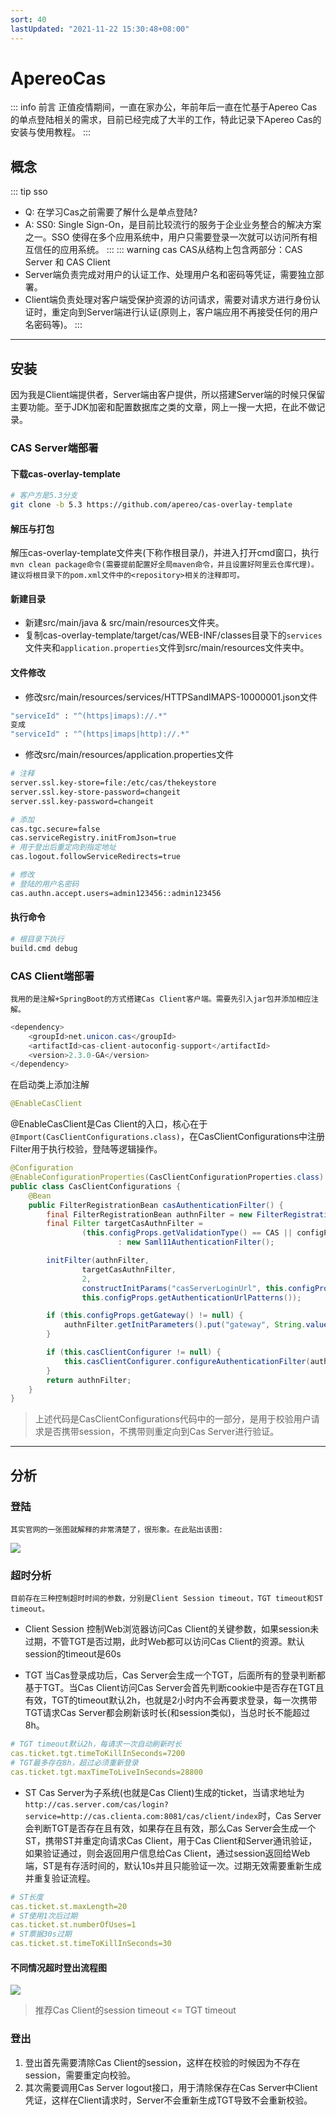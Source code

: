 ```yaml
---
sort: 40
lastUpdated: "2021-11-22 15:30:48+08:00"
---
```

# ApereoCas
::: info 前言
正值疫情期间，一直在家办公，年前年后一直在忙基于Apereo Cas的单点登陆相关的需求，目前已经完成了大半的工作，特此记录下Apereo Cas的安装与使用教程。
:::

## 概念
::: tip sso
- Q: 在学习Cas之前需要了解什么是单点登陆? 
- A: SS0: Single Sign-On，是目前比较流行的服务于企业业务整合的解决方案之一。SSO 使得在多个应用系统中，用户只需要登录一次就可以访问所有相互信任的应用系统。
:::
::: warning cas
CAS从结构上包含两部分：CAS Server 和 CAS Client
- Server端负责完成对用户的认证工作、处理用户名和密码等凭证，需要独立部署。
- Client端负责处理对客户端受保护资源的访问请求，需要对请求方进行身份认证时，重定向到Server端进行认证(原则上，客户端应用不再接受任何的用户名密码等)。
:::
---

## 安装
因为我是Client端提供者，Server端由客户提供，所以搭建Server端的时候只保留主要功能。至于JDK加密和配置数据库之类的文章，网上一搜一大把，在此不做记录。

### CAS Server端部署

#### 下载cas-overlay-template

``` bash
# 客户方是5.3分支
git clone -b 5.3 https://github.com/apereo/cas-overlay-template
```

#### 解压与打包

解压cas-overlay-template文件夹(下称作根目录/)，并进入打开cmd窗口，执行`mvn clean package命令(需要提前配置好全局maven命令，并且设置好阿里云仓库代理)。建议将根目录下的pom.xml文件中的<repository>相关的注释即可。`

#### 新建目录
- 新建src/main/java & src/main/resources文件夹。
- 复制cas-overlay-template/target/cas/WEB-INF/classes目录下的`services`文件夹和`application.properties`文件到src/main/resources文件夹中。

#### 文件修改

- 修改src/main/resources/services/HTTPSandIMAPS-10000001.json文件

``` bash
"serviceId" : "^(https|imaps)://.*"
变成
"serviceId" : "^(https|imaps|http)://.*"
```

- 修改src/main/resources/application.properties文件

``` bash
# 注释
server.ssl.key-store=file:/etc/cas/thekeystore
server.ssl.key-store-password=changeit
server.ssl.key-password=changeit

# 添加
cas.tgc.secure=false
cas.serviceRegistry.initFromJson=true
# 用于登出后重定向到指定地址
cas.logout.followServiceRedirects=true

# 修改
# 登陆的用户名密码
cas.authn.accept.users=admin123456::admin123456
```

#### 执行命令

``` bash
# 根目录下执行
build.cmd debug
```
### CAS Client端部署
`我用的是注解+SpringBoot的方式搭建Cas Client客户端。需要先引入jar包并添加相应注解。`

``` java
<dependency>
    <groupId>net.unicon.cas</groupId>
    <artifactId>cas-client-autoconfig-support</artifactId>
    <version>2.3.0-GA</version>
</dependency>
```

在启动类上添加注解
``` java
@EnableCasClient
```
@EnableCasClient是Cas Client的入口，核心在于`@Import(CasClientConfigurations.class)`，在CasClientConfigurations中注册Filter用于执行校验，登陆等逻辑操作。

``` java
@Configuration
@EnableConfigurationProperties(CasClientConfigurationProperties.class)
public class CasClientConfigurations {
    @Bean
    public FilterRegistrationBean casAuthenticationFilter() {
        final FilterRegistrationBean authnFilter = new FilterRegistrationBean();
        final Filter targetCasAuthnFilter =
                (this.configProps.getValidationType() == CAS || configProps.getValidationType() == CAS3) ? new AuthenticationFilter()
                        : new Saml11AuthenticationFilter();

        initFilter(authnFilter,
                targetCasAuthnFilter,
                2,
                constructInitParams("casServerLoginUrl", this.configProps.getServerLoginUrl(), this.configProps.getClientHostUrl()),
                this.configProps.getAuthenticationUrlPatterns());

        if (this.configProps.getGateway() != null) {
            authnFilter.getInitParameters().put("gateway", String.valueOf(this.configProps.getGateway()));
        }

        if (this.casClientConfigurer != null) {
            this.casClientConfigurer.configureAuthenticationFilter(authnFilter);
        }
        return authnFilter;
    }
}
```
> 上述代码是CasClientConfigurations代码中的一部分，是用于校验用户请求是否携带session，不携带则重定向到Cas Server进行验证。

---

## 分析

### 登陆
`其实官网的一张图就解释的非常清楚了，很形象。在此贴出该图: `

<img src="https://fn.leejay.top:9000/images/2025/01/21/b5a60ee9-8ac2-4ee0-96e5-a6ed7c6dea7c.png"/>

### 超时分析
`目前存在三种控制超时时间的参数，分别是Client Session timeout，TGT timeout和ST timeout。`

- Client Session
控制Web浏览器访问Cas Client的关键参数，如果session未过期，不管TGT是否过期，此时Web都可以访问Cas Client的资源。默认session的timeout是60s

- TGT
当Cas登录成功后，Cas Server会生成一个TGT，后面所有的登录判断都基于TGT。当Cas Client访问Cas Server会首先判断cookie中是否存在TGT且有效，TGT的timeout默认2h，也就是2小时内不会再要求登录，每一次携带TGT请求Cas Server都会刷新该时长(和session类似)，当总时长不能超过8h。

``` yaml
# TGT timeout默认2h，每请求一次自动刷新时长
cas.ticket.tgt.timeToKillInSeconds=7200
# TGT最多存在8h，超过必须重新登录
cas.ticket.tgt.maxTimeToLiveInSeconds=28800
```

- ST
Cas Server为子系统(也就是Cas Client)生成的ticket，当请求地址为`http://cas.server.com/cas/login?service=http://cas.clienta.com:8081/cas/client/index`时，Cas Server会判断TGT是否存在且有效，如果存在且有效，那么Cas Server会生成一个ST，携带ST并重定向请求Cas Client，用于Cas Client和Server通讯验证，如果验证通过，则会返回用户信息给Cas Client，通过session返回给Web端，ST是有存活时间的，默认10s并且只能验证一次。过期无效需要重新生成并重复验证流程。

``` yaml
# ST长度
cas.ticket.st.maxLength=20
# ST使用1次后过期
cas.ticket.st.numberOfUses=1
# ST票据30s过期
cas.ticket.st.timeToKillInSeconds=30
```

#### 不同情况超时登出流程图

![](https://fn.leejay.top:9000/images/2025/01/21/c8be0561-90ae-48bd-9d7a-803da14bdeac.png)

>   推荐Cas Client的session timeout <= TGT timeout

### 登出

1. 登出首先需要清除Cas Client的session，这样在校验的时候因为不存在session，需要重定向校验。
2. 其次需要调用Cas Server logout接口，用于清除保存在Cas Server中Client 凭证，这样在Client请求时，Server不会重新生成TGT导致不会重新校验。
